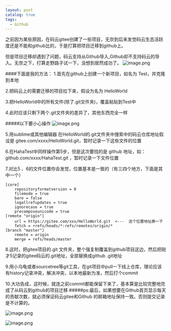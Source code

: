 ```yaml
---
layout: post
catalog: true
tags:
  - Github
---
```

之前因为某些原因，在码云gitee创建了一些项目，无奈到后来发觉码云生态活跃度还是不能和github比的，于是打算把项目迁移到github上。

但是项目迁移却遇到了问题，码云支持从Github导入,Github却不支持码云的导入。无奈之下，打算走野路子试一下，没想到居然成功了。
![image.png](https://upload-images.jianshu.io/upload_images/6943526-677851a9a33f00b2.png?imageMogr2/auto-orient/strip%7CimageView2/2/w/1240)


####下面是我的方法：
1.首先在github上创建一个新项目，如名为 Test，并克隆到本地

2.把码云上的需要迁移的项目拉下来，假设为名为 HelloWorld

3.把HelloWorld中的所有文件(除了.git文件夹)，覆盖粘贴到Test中

4.此时应该只剩下两个.git文件夹的差异了，其他东西完全一样

#####以下要小心操作
![image.png](https://upload-images.jianshu.io/upload_images/6943526-a69b68bd16312966.png?imageMogr2/auto-orient/strip%7CimageView2/2/w/1240)

5.用sublime或其他编辑器 在HelloWorld的.git文件夹中搜索中的码云仓库地址假设是 gitee.com/xxxx/HelloWorld.git，暂时记录一下这些文件的位置

6.在HahaTest中同样操作第5步，但是这次要找的是 github 地址，如：github.com/xxxx/HahaTest.git ，暂时记录一下文件位置

7.对比5 、6的文件位置你会发觉，位置基本是一致的（有三四个地方，下面是其中一个）
```
[core]
    repositoryformatversion = 0
    filemode = true
    bare = false
    logallrefupdates = true
    ignorecase = true
    precomposeunicode = true
[remote "origin"]
    url = https://gitee.com/xxx/HelloWorld.git  <---  这个位置地址换一下
    fetch = +refs/heads/*:refs/remotes/origin/*
[branch "master"]
    remote = origin
    merge = refs/heads/master
```

8.这时，把gitee项目的.git 文件夹，整个强复制覆盖到github项目这边，然后把刚才5记录的gitee码云的.git地址，全部替换成github .git地址

9.用小乌龟或者sourcetree等git工具，在git项目中pull一下线上仓库，理论应该有history记录冲突，解决冲突，以本地最新为准，然后打个commit

10.大功告成，这时候，就连之前commit都能保留下来了，基本算是比较完整地完成了从码云到github的项目迁移
#####ps:最后，如果想要在Github首页显示每天的贡献次数，就必须保证码云gitee和Github 的邮箱地址保持一致。否则提交记录是不计算的。

![image.png](https://upload-images.jianshu.io/upload_images/6943526-4aecf777a725fee5.png?imageMogr2/auto-orient/strip%7CimageView2/2/w/1240)

![image.png](https://upload-images.jianshu.io/upload_images/6943526-389f15d67f586592.png?imageMogr2/auto-orient/strip%7CimageView2/2/w/1240)



